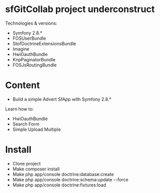 sfGitCollab project underconstruct
========================

Technologies & versions:
- Symfony 2.8.*
- FOSUserBundle
- StofDoctrineExtensionsBundle
- Imagine
- HwiOauthBundle
- KnpPaginatorBundle
- FOSJsRoutingBundle
        
Content
========================
- Build a simple Advert SfApp with Symfony 2.8.*

Learn how to:
- HwiOauthBundle
- Search Form
- Simple Upload Multiple

Install
========================
- Clone project
- Make composer install
- Make php app/console doctrine:database:create
- Make php app/console doctrine:schema:update --force
- Make php app/console doctrine:fixtures:load
